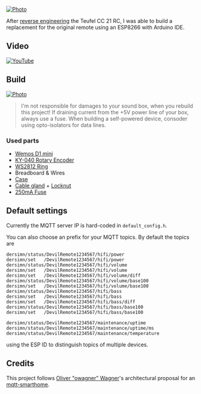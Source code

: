[![Photo](https://github.com/dersimn/DevilRemote/blob/master/docs/IMG_3047.jpg?raw=true)](https://raw.githubusercontent.com/dersimn/DevilRemote/master/docs/IMG_3047.jpg)

After [reverse engineering](https://github.com/dersimn/Teufel-CC-21-RC-Reverse-Engineering) the Teufel CC 21 RC, I was able to build a replacement for the original remote using an ESP8266 with Arduino IDE.

## Video

[![YouTube](http://img.youtube.com/vi/U_jX7Qgj51E/0.jpg)](https://www.youtube.com/watch?v=U_jX7Qgj51E)

## Build

[![Photo](https://github.com/dersimn/DevilRemote/blob/master/docs/IMG_3049.jpg?raw=true)](https://raw.githubusercontent.com/dersimn/DevilRemote/master/docs/IMG_3049.jpg)

> I'm not responsible for damages to your sound box, when you rebuild this project!
> If draining current from the +5V power line of your box, always use a fuse.
> When building a self-powered device, consoder using opto-isolators for data lines.

### Used parts

- [Wemos D1 mini](http://www.ebay.de/itm/D1-Mini-NodeMCU-Lua-ESP8266-ESP-12-WeMos-D1-Mini-WIFI-4M-Bytes-Module/381524981999?ssPageName=STRK%3AMEBIDX%3AIT&_trksid=p2057872.m2749.l2649)
- [KY-040 Rotary Encoder](http://www.ebay.de/itm/5X-Drehgeber-Modul-Brick-Sensorentwicklungs-KY-040-fuer-Arduino-Kompatibel-DE/282229922649?ssPageName=STRK%3AMEBIDX%3AIT&_trksid=p2057872.m2749.l2649)
- [WS2812 Ring](http://www.ebay.de/itm/LED-Ring-12-x-5050-RGB-LEDs-WS2812-integrierter-Treiber-NeoPixel-kompatibel/282280571725?ssPageName=STRK%3AMEBIDX%3AIT&_trksid=p2057872.m2749.l2649)
- Breadboard & Wires
- [Case](https://www.conrad.de/de/modul-gehaeuse-74-x-50-x-28-abs-schwarz-axxatronic-rx2010s-1-st-1279534.html)
- [Cable gland](https://www.conrad.de/de/kabelverschraubung-m12-polyamid-schwarz-wiska-eskv-m12-ral-9005-1-st-532220.html) + [Locknut](https://www.conrad.de/de/gegenmutter-m12-polyamid-schwarz-wiska-emug-m12-ral-9005-1-st-532271.html)
- [250mA Fuse](https://www.conrad.de/de/picofuse-kleinstsicherung-axial-bedrahtet-rund-250-ma-125-v-flink-f-eska-823611-1-st-529666.html)

## Default settings

Currently the MQTT server IP is hard-coded in `default_config.h`.

You can also choose an prefix for your MQTT topics. By default the topics are

	dersimn/status/DevilRemote1234567/hifi/power
	dersimn/set   /DevilRemote1234567/hifi/power
	dersimn/status/DevilRemote1234567/hifi/volume
	dersimn/set   /DevilRemote1234567/hifi/volume
	dersimn/set   /DevilRemote1234567/hifi/volume/diff
	dersimn/status/DevilRemote1234567/hifi/volume/base100
	dersimn/set   /DevilRemote1234567/hifi/volume/base100
	dersimn/status/DevilRemote1234567/hifi/bass
	dersimn/set   /DevilRemote1234567/hifi/bass
	dersimn/set   /DevilRemote1234567/hifi/bass/diff
	dersimn/status/DevilRemote1234567/hifi/bass/base100
	dersimn/set   /DevilRemote1234567/hifi/bass/base100

	dersimn/status/DevilRemote1234567/maintenance/uptime
	dersimn/status/DevilRemote1234567/maintenance/uptime/ms
	dersimn/status/DevilRemote1234567/maintenance/temperature

using the ESP ID to distinguish topics of multiple devices.

## Credits

This project follows [Oliver "owagner" Wagner](https://github.com/owagner)'s architectural proposal for an [mqtt-smarthome](https://github.com/mqtt-smarthome/mqtt-smarthome).
